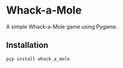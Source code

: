 # Whack-a-Mole

A simple Whack-a-Mole game using Pygame.

## Installation

```bash
pip install whack_a_mole
